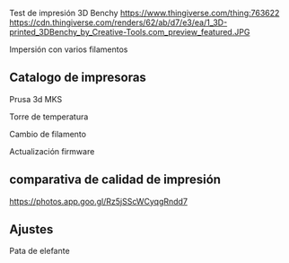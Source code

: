 Test de impresión 3D Benchy  https://www.thingiverse.com/thing:763622 https://cdn.thingiverse.com/renders/62/ab/d7/e3/ea/1_3D-printed_3DBenchy_by_Creative-Tools.com_preview_featured.JPG

Impersión con varios filamentos


## Catalogo de impresoras
Prusa 3d MKS

Torre de temperatura

Cambio de filamento

Actualización firmware

## comparativa de calidad de impresión

https://photos.app.goo.gl/Rz5jSScWCyqgRndd7


## Ajustes

Pata de elefante



